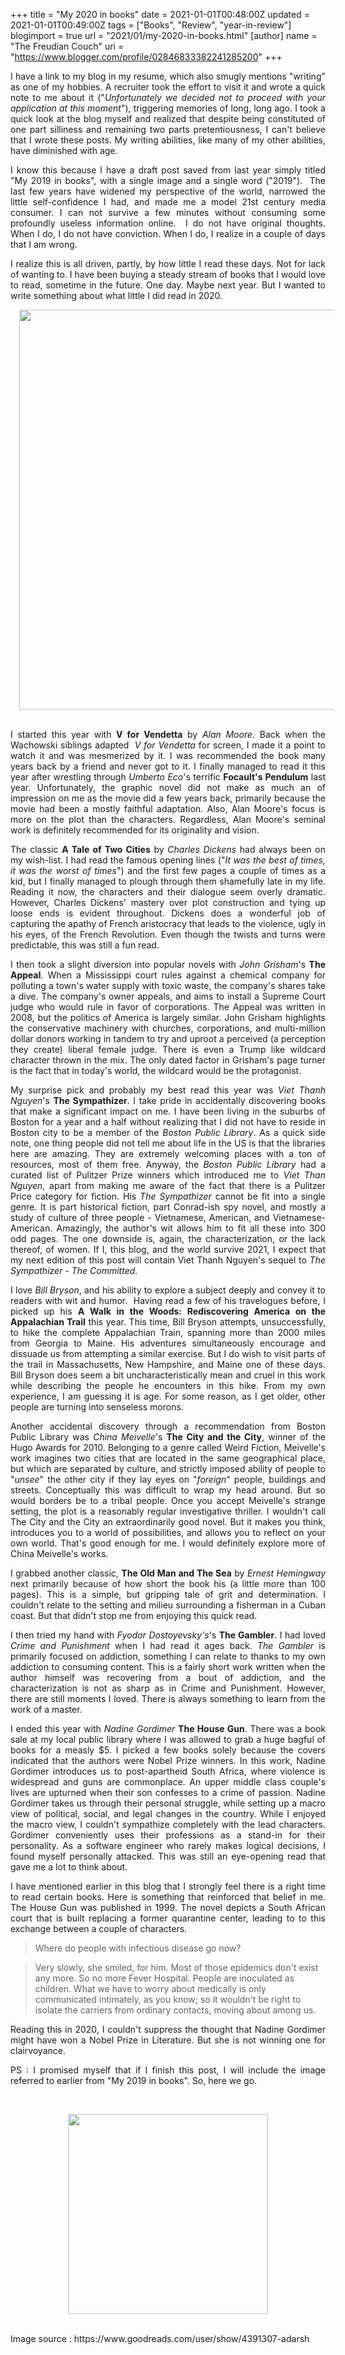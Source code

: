 +++
title = "My 2020 in books"
date = 2021-01-01T00:48:00Z
updated = 2021-01-01T00:49:00Z
tags = ["Books", "Review", "year-in-review"]
blogimport = true 
url = "2021/01/my-2020-in-books.html"
[author]
	name = "The Freudian Couch"
	uri = "https://www.blogger.com/profile/02846833382241285200"
+++

<p style="text-align: justify;">I have a link to my blog in my resume, which also smugly mentions "writing" as one of my hobbies. A recruiter took the effort to visit it and wrote a quick note to me about it ("<i>Unfortunately we decided not to proceed with your application at this moment</i>"), triggering memories of long, long ago. I took a quick look at the blog myself and realized that despite being constituted of one part silliness and remaining two parts pretentiousness, I can't believe that I wrote these posts. My writing abilities, like many of my other abilities, have diminished with age.</p><p style="text-align: justify;">I know this because I have a draft post saved from last year simply titled "My 2019 in books", with a single image and a single word ("2019").&nbsp; The last few years have widened my perspective of the world, narrowed the little self-confidence I had, and made me a model 21st century media consumer. I can not survive a few minutes without consuming some profoundly useless information online.&nbsp; I do not have original thoughts. When I do, I do not have conviction. When I do, I realize in a couple of days that I am wrong.</p><p style="text-align: justify;">I realize this is all driven, partly, by how little I read these days. Not for lack of wanting to. I have been buying a steady stream of books that I would love to read, sometime in the future. One day. Maybe next year. But I wanted to write something about what little I did read in 2020.&nbsp;</p><p></p><div class="separator" style="clear: both; text-align: center;"><a href="https://blogger.googleusercontent.com/img/b/R29vZ2xl/AVvXsEhBZO4Nob_d3gTAay-F39cvwHJQHPlg9s4AkFjIx9Jipsysj5aEdJWFeYV4CLpiVenX7h4_yB6j2WsJx2CfE-BC4u983hAWhVNiTa2CIu_zN1ik9sV5UHqy9hQKs-VMXTHcmtl0bvAdL858/s768/2020_books.PNG" style="margin-left: 1em; margin-right: 1em;"><img border="0" data-original-height="768" data-original-width="698" height="640" src="https://blogger.googleusercontent.com/img/b/R29vZ2xl/AVvXsEhBZO4Nob_d3gTAay-F39cvwHJQHPlg9s4AkFjIx9Jipsysj5aEdJWFeYV4CLpiVenX7h4_yB6j2WsJx2CfE-BC4u983hAWhVNiTa2CIu_zN1ik9sV5UHqy9hQKs-VMXTHcmtl0bvAdL858/w540-h640/2020_books.PNG" width="540" /></a></div><br /><p></p><p style="text-align: justify;">I started this year with <b>V for Vendetta</b> by <i>Alan Moore</i>. Back when the Wachowski siblings adapted&nbsp;&nbsp;<i>V for Vendetta</i> for screen, I made it a point to watch it and was mesmerized by it. I was recommended the book many years back by a friend and never got to it. I finally managed to read it this year after wrestling through <i>Umberto Eco</i>'s terrific&nbsp;<b>Focault's Pendulum</b> last year. Unfortunately, the graphic novel did not make as much an of impression on me as the movie did a few years back, primarily because the movie had been a mostly faithful adaptation. Also, Alan Moore's focus is more on the plot than the characters. Regardless, Alan Moore's seminal work is definitely recommended for its originality and vision.</p><p style="text-align: justify;">The classic <b>A Tale of Two Cities</b> by <i>Charles Dickens </i>had always been on my wish-list. I had read the famous opening lines ("<i>It was the best of times, it was the worst of times</i>") and the first few pages a couple of times as a kid, but I finally managed to plough through them shamefully late in my life. Reading it now, the characters and their dialogue seem overly dramatic. However, Charles Dickens' mastery over plot construction and tying up loose ends is evident throughout. Dickens does a wonderful job of capturing the apathy of French aristocracy that leads to the violence, ugly in his eyes, of the French Revolution. Even though the twists and turns were predictable, this was still a fun read.</p><p style="text-align: justify;">I then took a slight diversion into popular novels with <i>John Grisham</i>'s <b>The Appeal</b>. When a Mississippi court rules against a chemical company for polluting a town's water supply with toxic waste, the company's shares take a dive. The company's owner appeals, and aims to install a Supreme Court judge who would rule in favor of corporations. The Appeal was written in 2008, but the politics of America is largely similar. John Grisham highlights the conservative machinery with churches, corporations, and multi-million dollar donors working in tandem to try and uproot a perceived (a perception they create) liberal female judge. There is even a Trump like wildcard character thrown in the mix. The only dated factor in Grisham's page turner is the fact that in today's world, the wildcard would be the protagonist.</p><p style="text-align: justify;">My surprise pick and probably my best read this year was <i>Viet Thanh Nguyen</i>'s <b>The Sympathizer</b>. I take pride in accidentally discovering books that make a significant impact on me. I have been living in the suburbs of Boston for a year and a half without realizing that I did not have to reside in Boston city to be a member of the <i>Boston Public Library</i>. As a quick side note, one thing people did not tell me about life in the US is that the libraries here are amazing. They are extremely welcoming places with a ton of resources, most of them free. Anyway, the <i>Boston Public Library</i> had a curated list of Pulitzer Prize winners which introduced me to <i>Viet Than Nguyen</i>, apart from making me aware of the fact that there is a Pulitzer Price category for fiction. His <i>The Sympathizer</i> cannot be fit into a single genre. It is part historical fiction, part Conrad-ish spy novel, and mostly a study of culture of three people - Vietnamese, American, and Vietnamese-American. Amazingly, the author's wit allows him to fit all these into 300 odd pages. The one downside is, again, the characterization, or the lack thereof, of women. If I, this blog, and the world survive 2021, I expect that my next edition of this post will contain Viet Thanh Nguyen's sequel to <i>The Sympathizer -</i>&nbsp;<i>The Committed</i>.</p><p style="text-align: justify;">I love <i>Bill Bryson</i>, and his ability to explore a subject deeply and convey it to readers with wit and humor.&nbsp; Having read a few of his travelogues before, I picked up his&nbsp;<b>A Walk in the Woods: Rediscovering America on the Appalachian Trail</b> this year. This time, Bill Bryson attempts, unsuccessfully, to hike the complete Appalachian Train, spanning more than 2000 miles from Georgia to Maine. His adventures simultaneously encourage and dissuade us from attempting a similar exercise. But I do wish to visit parts of the trail in Massachusetts, New Hampshire, and Maine one of these days. Bill Bryson does seem a bit uncharacteristically mean and cruel in this work while describing the people he encounters in this hike. From my own experience, I am guessing it is age. For some reason, as I get older, other people are turning into senseless morons.</p><p style="text-align: justify;">Another accidental discovery through a recommendation from Boston Public Library was <i>China Meivelle</i>'s <b>The City and the City</b>, winner of the Hugo Awards for 2010. Belonging to a genre called Weird Fiction, Meivelle's work imagines two cities that are located in the same geographical place, but which are separated by culture, and strictly imposed ability of people to "<i>unsee</i>" the other city if they lay eyes on "<i>foreign</i>" people, buildings and streets. Conceptually this was difficult to wrap my head around. But so would borders be to a tribal people. Once you accept Meivelle's strange setting, the plot is a reasonably regular investigative thriller. I wouldn't call The City and the City an extraordinarily good novel. But it makes you think, introduces you to a world of possibilities, and allows you to reflect on your own world. That's good enough for me. I would definitely explore more of China Meivelle's works.</p><p style="text-align: justify;">I grabbed another classic, <b>The Old Man and The Sea</b> by <i>Ernest Hemingway </i>next<i>&nbsp;</i>primarily because of how short the book his (a little more than 100 pages). This is a simple, but gripping tale of grit and determination. I couldn't relate to the setting and milieu surrounding a fisherman in a Cuban coast. But that didn't stop me from enjoying this quick read.</p><p style="text-align: justify;">I then tried my hand with&nbsp;<i>Fyodor&nbsp;Dostoyevsky's</i>'s <b>The Gambler</b>. I had loved <i>Crime and Punishment</i> when I had read it ages back. <i>The Gambler</i> is primarily focused on addiction, something I can relate to thanks to my own addiction to consuming content. This is a fairly short work written when the author himself was recovering from a bout of addiction, and the characterization is not as sharp as in Crime and Punishment. However, there are still moments I loved. There is always something to learn from the work of a master.</p><p style="text-align: justify;">I ended this year with <i>Nadine Gordimer</i> <b>The House Gun</b>. There was a book sale at my local public library where I was allowed to grab a huge bagful of books for a measly $5. I picked a few books solely because the covers indicated that the authors were Nobel Prize winners. In this work, Nadine Gordimer introduces us to post-apartheid South Africa, where violence is widespread and guns are commonplace. An upper middle class couple's lives are upturned when their son confesses to a crime of passion. Nadine Gordimer takes us through their personal struggle, while setting up a macro view of political, social, and legal changes in the country. While I enjoyed the macro view, I couldn't sympathize completely with the lead characters. Gordimer conveniently uses their professions as a stand-in for their personality. As a software engineer who rarely makes logical decisions, I found myself personally attacked. This was still an eye-opening read that gave me a lot to think about.&nbsp;</p><p style="text-align: justify;">I have mentioned earlier in this blog that I strongly feel there is a right time to read certain books. Here is something that reinforced that belief in me. The House Gun was published in 1999. The novel depicts a South African court that is built replacing a former quarantine center, leading to to this exchange between a couple of characters.</p><p></p><blockquote><p>Where do people with infectious disease go now?&nbsp;</p></blockquote><blockquote><p>Very slowly, she smiled, for him. Most of those epidemics don't exist any more. So no more Fever Hospital. People are inoculated as children. What we have to worry about medically is only communicated intimately, as you know; so it wouldn't be right to isolate the carriers from ordinary contacts, moving about among us.</p></blockquote><p></p><p style="text-align: justify;">Reading this in 2020, I couldn't suppress the thought that Nadine Gordimer might have won a Nobel Prize in Literature. But she is not winning one for clairvoyance.</p><p style="text-align: justify;">PS : I promised myself that if I finish this post, I will include the image referred to earlier from "My 2019 in books". So, here we go.</p><p><br /></p><div class="separator" style="clear: both; text-align: center;"><a href="https://blogger.googleusercontent.com/img/b/R29vZ2xl/AVvXsEiHCVjr_tWHZa-LLYJOVALf7hGZZOBRPPDYqD4pfRA9GenKxH03-x4Ct1MCR93fL_VAF-Izwh8bR2FMybSbfAEq02DRqgABxoZehfs2-qXPqRd740YQUCGSvrAJytdXQSFn0v_3gGZ94J0G/s2048/2019_Books.png" style="margin-left: 1em; margin-right: 1em;"><img border="0" data-original-height="1943" data-original-width="2048" src="https://blogger.googleusercontent.com/img/b/R29vZ2xl/AVvXsEiHCVjr_tWHZa-LLYJOVALf7hGZZOBRPPDYqD4pfRA9GenKxH03-x4Ct1MCR93fL_VAF-Izwh8bR2FMybSbfAEq02DRqgABxoZehfs2-qXPqRd740YQUCGSvrAJytdXQSFn0v_3gGZ94J0G/s320/2019_Books.png" width="320" /></a></div><br /><p>Image source : https://www.goodreads.com/user/show/4391307-adarsh</p><p><br /></p><p><br /></p>
